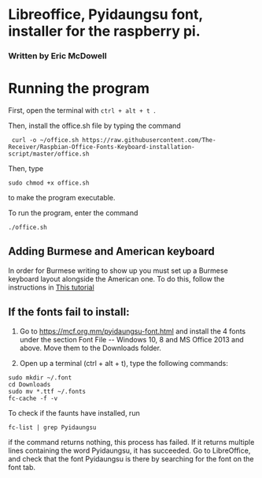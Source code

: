 # Libreoffice, Pyidaungsu font, installer for the raspberry pi. 

### Written by Eric McDowell 

# Running the program

First, open the terminal with `ctrl + alt + t `.

Then, install the office.sh file by typing the command
```
 curl -o ~/office.sh https://raw.githubusercontent.com/The-Receiver/Raspbian-Office-Fonts-Keyboard-installation-script/master/office.sh
 ```

Then, type
```
sudo chmod +x office.sh
```
to make the program executable.


To run the program, enter the command
```
./office.sh
```


## Adding Burmese and American keyboard

In order for Burmese writing to show up you must set up a Burmese keyboard layout alongside the American one.
To do this, follow the instructions in [This tutorial](Keyboard_Layout/Keyboard-layout-tutorial.md)




## If the fonts fail to install:

1) Go to https://mcf.org.mm/pyidaungsu-font.html and install the 4 fonts under the section
Font File -- Windows 10, 8 and MS Office 2013 and above. Move them to the Downloads folder.

2) Open up a terminal (ctrl + alt + t), type the following commands:

```
sudo mkdir ~/.font 
cd Downloads
sudo mv *.ttf ~/.fonts
fc-cache -f -v
```

To check if the faunts have installed, run
```
fc-list | grep Pyidaungsu
```
if the command returns nothing, this process has failed. If it returns multiple lines containing the word Pyidaungsu, it
has succeeded. Go to LibreOffice, and check that
the font Pyidaungsu is there by searching for the font on the font tab.


